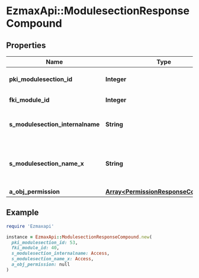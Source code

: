 # EzmaxApi::ModulesectionResponseCompound

## Properties

| Name | Type | Description | Notes |
| ---- | ---- | ----------- | ----- |
| **pki_modulesection_id** | **Integer** | The unique ID of the Modulesection |  |
| **fki_module_id** | **Integer** | The unique ID of the Module |  |
| **s_modulesection_internalname** | **String** | The Internal name of the Module section. |  |
| **s_modulesection_name_x** | **String** | The Name of the Modulesection in the language of the requester |  |
| **a_obj_permission** | [**Array&lt;PermissionResponseCompound&gt;**](PermissionResponseCompound.md) |  |  |

## Example

```ruby
require 'Ezmaxapi'

instance = EzmaxApi::ModulesectionResponseCompound.new(
  pki_modulesection_id: 53,
  fki_module_id: 40,
  s_modulesection_internalname: Access,
  s_modulesection_name_x: Access,
  a_obj_permission: null
)
```

